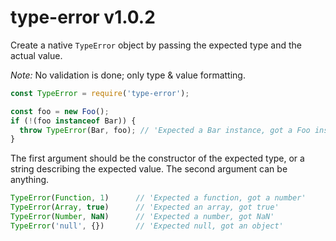 # type-error v1.0.2

Create a native `TypeError` object by passing the expected type and the actual value.

*Note:* No validation is done; only type & value formatting.

```js
const TypeError = require('type-error');

const foo = new Foo();
if (!(foo instanceof Bar)) {
  throw TypeError(Bar, foo); // 'Expected a Bar instance, got a Foo instance'
}
```

The first argument should be the constructor of the expected type, or a string
describing the expected value. The second argument can be anything.

```js
TypeError(Function, 1)      // 'Expected a function, got a number'
TypeError(Array, true)      // 'Expected an array, got true'
TypeError(Number, NaN)      // 'Expected a number, got NaN'
TypeError('null', {})       // 'Expected null, got an object'
```
